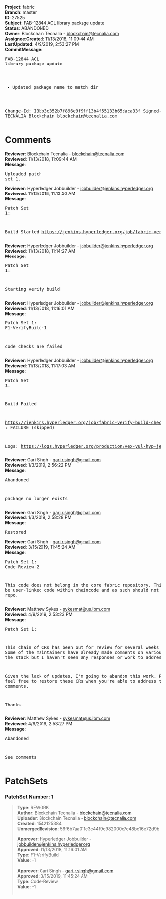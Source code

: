 <strong>Project</strong>: fabric</br><strong>Branch</strong>: master<br><strong>ID</strong>: 27525<br><strong>Subject</strong>: FAB-12844 ACL library package update<br><strong>Status</strong>: ABANDONED<br><strong>Owner</strong>: Blockchain Tecnalia - blockchain@tecnalia.com<br><strong>Assignee</strong>:<strong>Created</strong>: 11/13/2018, 11:09:44 AM<br><strong>LastUpdated</strong>: 4/9/2019, 2:53:27 PM<br><strong>CommitMessage</strong>:<br><pre>FAB-12844 ACL library package update

* Updated package name to match dir

Change-Id: I3bb3c352b7f896e9f9ff13b4f55133b65daca33f
Signed-off-by: TECNALIA Blockchain <blockchain@tecnalia.com>
</pre><h1>Comments</h1><strong>Reviewer</strong>: Blockchain Tecnalia - blockchain@tecnalia.com<br><strong>Reviewed</strong>: 11/13/2018, 11:09:44 AM<br><strong>Message</strong>: <pre>Uploaded patch set 1.</pre><strong>Reviewer</strong>: Hyperledger Jobbuilder - jobbuilder@jenkins.hyperledger.org<br><strong>Reviewed</strong>: 11/13/2018, 11:13:50 AM<br><strong>Message</strong>: <pre>Patch Set 1:

Build Started https://jenkins.hyperledger.org/job/fabric-verify-build-checks-x86_64/7063/</pre><strong>Reviewer</strong>: Hyperledger Jobbuilder - jobbuilder@jenkins.hyperledger.org<br><strong>Reviewed</strong>: 11/13/2018, 11:14:27 AM<br><strong>Message</strong>: <pre>Patch Set 1:

Starting verify build</pre><strong>Reviewer</strong>: Hyperledger Jobbuilder - jobbuilder@jenkins.hyperledger.org<br><strong>Reviewed</strong>: 11/13/2018, 11:16:01 AM<br><strong>Message</strong>: <pre>Patch Set 1: F1-VerifyBuild-1

code checks are failed</pre><strong>Reviewer</strong>: Hyperledger Jobbuilder - jobbuilder@jenkins.hyperledger.org<br><strong>Reviewed</strong>: 11/13/2018, 11:17:03 AM<br><strong>Message</strong>: <pre>Patch Set 1:

Build Failed 

https://jenkins.hyperledger.org/job/fabric-verify-build-checks-x86_64/7063/ : FAILURE (skipped)

Logs: https://logs.hyperledger.org/production/vex-yul-hyp-jenkins-3/fabric-verify-build-checks-x86_64/7063</pre><strong>Reviewer</strong>: Gari Singh - gari.r.singh@gmail.com<br><strong>Reviewed</strong>: 1/3/2019, 2:56:22 PM<br><strong>Message</strong>: <pre>Abandoned

package no longer exists</pre><strong>Reviewer</strong>: Gari Singh - gari.r.singh@gmail.com<br><strong>Reviewed</strong>: 1/3/2019, 2:58:28 PM<br><strong>Message</strong>: <pre>Restored</pre><strong>Reviewer</strong>: Gari Singh - gari.r.singh@gmail.com<br><strong>Reviewed</strong>: 3/15/2019, 11:45:24 AM<br><strong>Message</strong>: <pre>Patch Set 1: Code-Review-2

This code does not belong in the core fabric repository.
This would be user-linked code within chaincode and as such should not be in this repo.</pre><strong>Reviewer</strong>: Matthew Sykes - sykesmat@us.ibm.com<br><strong>Reviewed</strong>: 4/9/2019, 2:53:23 PM<br><strong>Message</strong>: <pre>Patch Set 1:

This chain of CRs has been out for review for several weeks (months). Some of the maintainers have already made comments on various pieces of the stack but I haven't seen any responses or work to address them.

Given the lack of updates, I'm going to abandon this work. Please feel free to restore these CRs when you're able to address the existing comments.

Thanks.</pre><strong>Reviewer</strong>: Matthew Sykes - sykesmat@us.ibm.com<br><strong>Reviewed</strong>: 4/9/2019, 2:53:27 PM<br><strong>Message</strong>: <pre>Abandoned

See comments</pre><h1>PatchSets</h1><h3>PatchSet Number: 1</h3><blockquote><strong>Type</strong>: REWORK<br><strong>Author</strong>: Blockchain Tecnalia - blockchain@tecnalia.com<br><strong>Uploader</strong>: Blockchain Tecnalia - blockchain@tecnalia.com<br><strong>Created</strong>: 1542125384<br><strong>UnmergedRevision</strong>: 56f6b7aa011c3c44f9c982000c7c48bc16e72d9b<br><br><strong>Approver</strong>: Hyperledger Jobbuilder - jobbuilder@jenkins.hyperledger.org<br><strong>Approved</strong>: 11/13/2018, 11:16:01 AM<br><strong>Type</strong>: F1-VerifyBuild<br><strong>Value</strong>: -1<br><br><strong>Approver</strong>: Gari Singh - gari.r.singh@gmail.com<br><strong>Approved</strong>: 3/15/2019, 11:45:24 AM<br><strong>Type</strong>: Code-Review<br><strong>Value</strong>: -1<br><br></blockquote>
